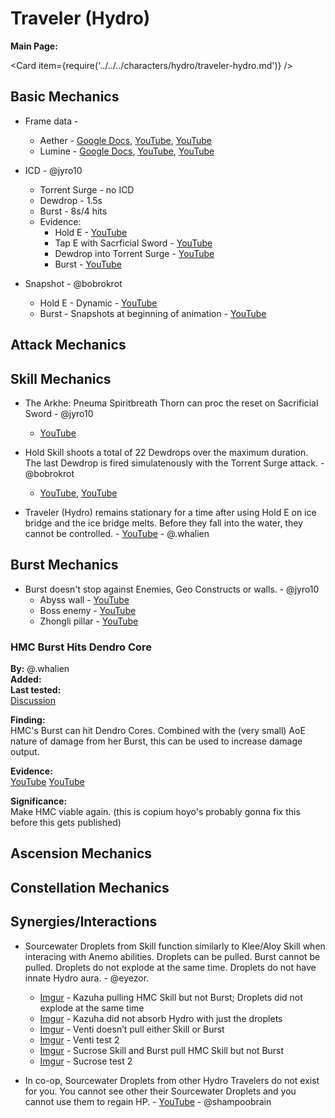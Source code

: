 # Traveler (Hydro)

**Main Page:**

<Card item={require('../../../characters/hydro/traveler-hydro.md')} />

## Basic Mechanics

* Frame data - 
    * Aether - [Google Docs](https://docs.google.com/spreadsheets/d/1_a0KTCdTkvITCoHvLzOzFbcRm1wMtDaHt7zFU9h2aPQ/edit?usp=sharing), [YouTube](https://youtu.be/MOyhu5YxeWA),  [YouTube](https://youtu.be/uwnKGID7vSI)   
    * Lumine - [Google Docs](https://docs.google.com/spreadsheets/d/1bvtaF1vt95lRQHxvnOL5jLbKMR683s_eHxx-q91q0Nk/edit?usp=sharing),   [YouTube](https://youtu.be/3_RxI2hK1l4),  [YouTube](https://youtu.be/tERohQyDgmQ)  

* ICD - @jyro10
    * Torrent Surge - no ICD 
    * Dewdrop - 1.5s 
    * Burst - 8s/4 hits 
    * Evidence:  
        * Hold E - [YouTube](https://youtu.be/LanvFyOxrDw)  
        * Tap E with Sacrficial Sword - [YouTube](https://youtu.be/wXVv1-itnCQ)  
        * Dewdrop into Torrent Surge - [YouTube](https://youtu.be/8_2cwq27PYM)   
        * Burst - [YouTube](https://youtu.be/kSO6OaXhXvQ)  

* Snapshot - @bobrokrot
    * Hold E - Dynamic - [YouTube](https://youtu.be/T2Ke37HDOh0) 
    * Burst - Snapshots at beginning of animation - [YouTube](https://youtu.be/OTqzY3BC3Bw) 

## Attack Mechanics

## Skill Mechanics

* The Arkhe: Pneuma Spiritbreath Thorn can proc the reset on Sacrificial Sword - @jyro10
    * [YouTube](https://youtu.be/XnkKs_BHhok)  

* Hold Skill shoots a total of 22 Dewdrops over the maximum duration. The last Dewdrop is fired simulatenously with the Torrent Surge attack. - @bobrokrot 
    * [YouTube](https://youtu.be/FadvGVuhs4U), [YouTube](https://youtu.be/3_RxI2hK1l4?t=23)  

* Traveler (Hydro) remains stationary for a time after using Hold E on ice bridge and the ice bridge melts. Before they fall into the water, they cannot be controlled.  - [YouTube](https://youtu.be/jQ0Y0811nks)  - @.whalien

## Burst Mechanics

* Burst doesn't stop against Enemies, Geo Constructs or walls. - @jyro10 
    * Abyss wall - [YouTube](https://youtu.be/N3zYePV_iWc)
    * Boss enemy - [YouTube](https://youtu.be/kSO6OaXhXvQ)
    * Zhongli pillar - [YouTube](https://youtu.be/kByCaRSPrLA)

### HMC Burst Hits Dendro Core

**By:** @.whalien  
**Added:** <Version date="2024-05-09" />  
**Last tested:** <VersionHl date="2024-04-08" />  
[Discussion](https://tickets.deeznuts.moe/transcripts/hmc-burst-hits-dendro-core)

**Finding:**  
HMC's Burst can hit Dendro Cores. Combined with the (very small) AoE nature of damage from her Burst, this can be used to increase damage output.  
  
**Evidence:**  
[YouTube](https://youtu.be/UbOxv4j5Mkk) [YouTube](https://youtu.be/l9xzaV8-X54)  
  
**Significance:**  
Make HMC viable again. (this is copium hoyo's probably gonna fix this before this gets published)

## Ascension Mechanics

## Constellation Mechanics

## Synergies/Interactions
 
* Sourcewater Droplets from Skill function similarly to Klee/Aloy Skill when interacing with Anemo abilities. Droplets can be pulled. Burst cannot be pulled. Droplets do not explode at the same time. Droplets do not have innate Hydro aura. - @eyezor.
    * [Imgur](https://imgur.com/L45kmgC) - Kazuha pulling HMC Skill but not Burst; Droplets did not explode at the same time  
    * [Imgur](https://imgur.com/qdlIzC7) - Kazuha did not absorb Hydro with just the droplets  
    * [Imgur](https://imgur.com/pW795uD) - Venti doesn’t pull either Skill or Burst  
    * [Imgur](https://imgur.com/j9k1ReZ) - Venti test 2  
    * [Imgur](https://imgur.com/AXvvFZs) - Sucrose Skill and Burst pull HMC Skill but not Burst  
    * [Imgur](https://imgur.com/i1FHOVi) - Sucrose test 2  

* In co-op, Sourcewater Droplets from other Hydro Travelers do not exist for you. You cannot see other their Sourcewater Droplets and you cannot use them to regain HP.  - [YouTube](https://www.youtube.com/watch?v=IyLJsgR2c8c)  - @shampoobrain
